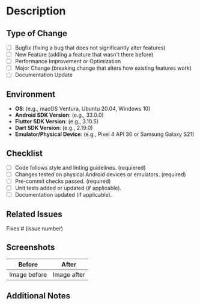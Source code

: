 # Description

<!-- Briefly explain the changes made in this PR. -->

## Type of Change

<!-- Select the type of change by checking the appropriate box. -->
- [ ] Bugfix (fixing a bug that does not significantly alter features)
- [ ] New Feature (adding a feature that wasn't there before)
- [ ] Performance Improvement or Optimization
- [ ] Major Change (breaking change that alters how existing features work)
- [ ] Documentation Update

## Environment

<!-- Detail the versions and platforms used for development. This is important for reviewers to understand the environment you are using. -->

- **OS**: (e.g., macOS Ventura, Ubuntu 20.04, Windows 10)
- **Android SDK Version**: (e.g., 33.0.0)
- **Flutter SDK Version**: (e.g., 3.10.5)
- **Dart SDK Version**: (e.g., 2.19.0)
- **Emulator/Physical Device**: (e.g., Pixel 4 API 30 or Samsung Galaxy S21)

## Checklist

- [ ] Code follows style and linting guidelines. (requiered)
- [ ] Changes tested on physical Android devices or emulators. (required)
- [ ] Pre-commit checks passed. (required)
- [ ] Unit tests added or updated (if applicable).
- [ ] Documentation updated (if applicable).

## Related Issues

<!-- Mention related issues for this PR, if any. For example: Fixes #123 -->
Fixes # (issue number)

## Screenshots

<!-- If the changes affect the UI, include screenshots before and after the changes. -->

| Before                            | After                             |
| --------------------------------- | --------------------------------- |
| Image before                      | Image after                       |

## Additional Notes

<!-- Any additional information that reviewers need to know. -->
